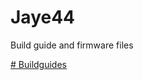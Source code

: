 # Jaye44
Build guide and firmware files

[ # Buildguides](https://github.com/e2dwrd/Jaye44/tree/main/docs/buildguides)
